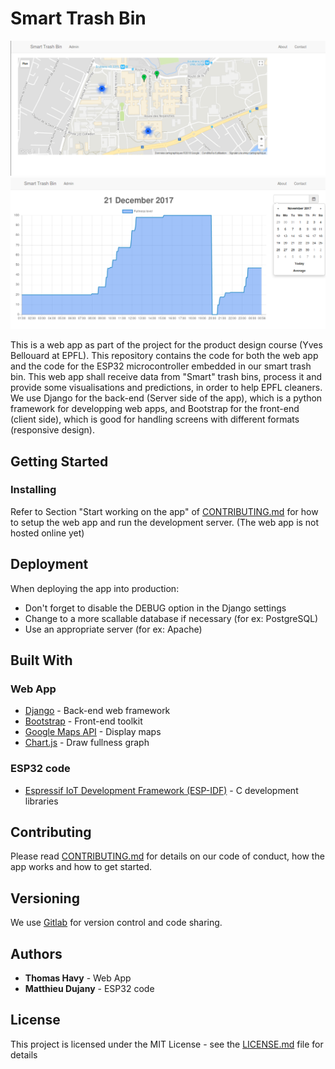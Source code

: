 # Smart Trash Bin

![Web app main page](website.png) ![Web app fullness](level.png)

This is a web app as part of the project for the product design course (Yves Bellouard at EPFL). This repository contains the code for both the web app and the code for the ESP32 microcontroller embedded in our smart trash bin.
This web app shall receive data from "Smart" trash bins, process it and provide some visualisations and predictions, in order to help EPFL cleaners.
We use Django for the back-end (Server side of the app), which is a python framework for developping web apps, and Bootstrap for the front-end (client side), which is good for handling screens with different formats (responsive design).

## Getting Started

### Installing

Refer to Section "Start working on the app" of [CONTRIBUTING.md](CONTRIBUTING.md) for how to setup the web app and run the development server. (The web app is not hosted online yet) 

## Deployment

When deploying the app into production:
* Don't forget to disable the DEBUG option in the Django settings
* Change to a more scallable database if necessary (for ex: PostgreSQL)
* Use an appropriate server (for ex: Apache)

## Built With

### Web App

* [Django](https://www.djangoproject.com/) - Back-end web framework
* [Bootstrap](http://getbootstrap.com/) - Front-end toolkit
* [Google Maps API](https://developers.google.com/maps/web/) - Display maps
* [Chart.js](http://www.chartjs.org/) - Draw fullness graph

### ESP32 code

* [Espressif IoT Development Framework (ESP-IDF)](https://esp-idf.readthedocs.io/en/latest/) - C development libraries

## Contributing

Please read [CONTRIBUTING.md](CONTRIBUTING.md) for details on our code of conduct, how the app works and how to get started.

## Versioning

We use [Gitlab](https://gitlab.com/) for version control and code sharing.

## Authors

* **Thomas Havy** - Web App
* **Matthieu Dujany** - ESP32 code

## License

This project is licensed under the MIT License - see the [LICENSE.md](LICENSE.md) file for details
